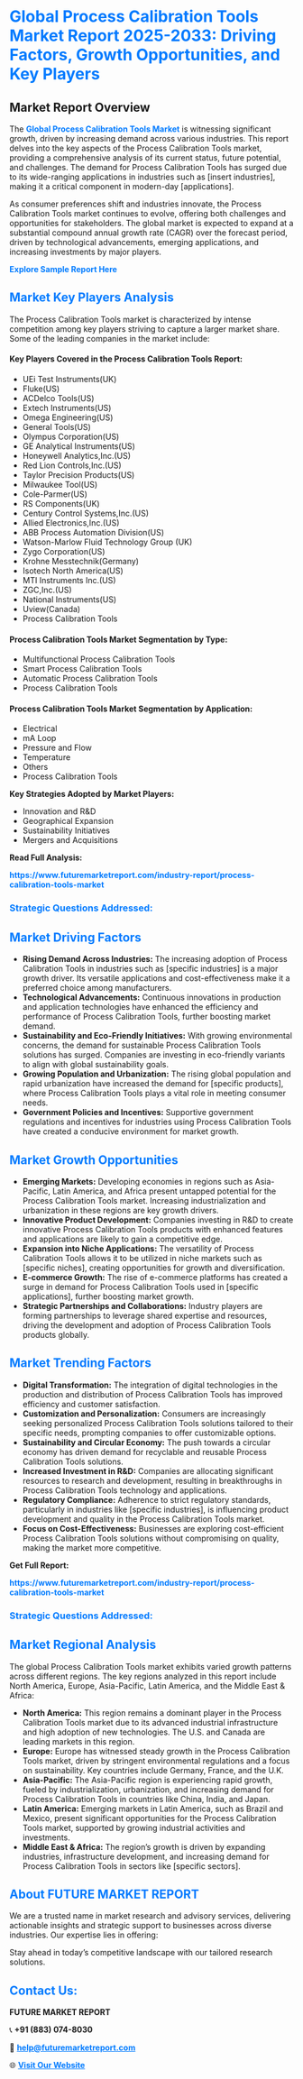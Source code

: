 <h1 style="color: #007BFF;">Global Process Calibration Tools Market Report 2025-2033: Driving Factors, Growth Opportunities, and Key Players</h1>

<section id="overview">
<h2>Market Report Overview</h2>
<p>The <a href="https://www.futuremarketreport.com/industry-report/process-calibration-tools-market" style="color: #007BFF; text-decoration: none;"><strong>Global Process Calibration Tools Market</strong></a> is witnessing significant growth, driven by increasing demand across various industries. This report delves into the key aspects of the Process Calibration Tools market, providing a comprehensive analysis of its current status, future potential, and challenges. The demand for Process Calibration Tools has surged due to its wide-ranging applications in industries such as [insert industries], making it a critical component in modern-day [applications].</p>
<p>As consumer preferences shift and industries innovate, the Process Calibration Tools market continues to evolve, offering both challenges and opportunities for stakeholders. The global market is expected to expand at a substantial compound annual growth rate (CAGR) over the forecast period, driven by technological advancements, emerging applications, and increasing investments by major players.</p>
</section>

<section id="overview">
<p><a href="https://www.futuremarketreport.com/request-sample/reportId=101623" style="color: #007BFF; text-decoration: none;"><strong>Explore Sample Report Here</strong></a></p>
</section>

<section id="key-players">
<h2 style="color: #007BFF;">Market Key Players Analysis</h2>
<p>The Process Calibration Tools market is characterized by intense competition among key players striving to capture a larger market share. Some of the leading companies in the market include:</p>
<h4>Key Players Covered in the Process Calibration Tools Report:</h4>
<ul><li>UEi Test Instruments(UK)</li><li>Fluke(US)</li><li>ACDelco Tools(US)</li><li>Extech Instruments(US)</li><li>Omega Engineering(US)</li><li>General Tools(US)</li><li>Olympus Corporation(US)</li><li>GE Analytical Instruments(US)</li><li>Honeywell Analytics,Inc.(US)</li><li>Red Lion Controls,Inc.(US)</li><li>Taylor Precision Products(US)</li><li>Milwaukee Tool(US)</li><li>Cole-Parmer(US)</li><li>RS Components(UK)</li><li>Century Control Systems,Inc.(US)</li><li>Allied Electronics,Inc.(US)</li><li>ABB Process Automation Division(US)</li><li>Watson-Marlow Fluid Technology Group (UK)</li><li>Zygo Corporation(US)</li><li>Krohne Messtechnik(Germany)</li><li>Isotech North America(US)</li><li>MTI Instruments Inc.(US)</li><li>ZGC,Inc.(US)</li><li>National Instruments(US)</li><li>Uview(Canada)</li><li>Process Calibration Tools</li></ul>
<h4>Process Calibration Tools Market Segmentation by Type:</h4>
<ul><li>Multifunctional Process Calibration Tools</li><li>Smart Process Calibration Tools</li><li>Automatic Process Calibration Tools</li><li>Process Calibration Tools</li></ul>

<h4>Process Calibration Tools Market Segmentation by Application:</h4>
<ul><li>Electrical</li><li>mA Loop</li><li>Pressure and Flow</li><li>Temperature</li><li>Others</li><li>Process Calibration Tools</li></ul>
<p><strong>Key Strategies Adopted by Market Players:</strong></p>
<ul>
<li>Innovation and R&D</li>
<li>Geographical Expansion</li>
<li>Sustainability Initiatives</li>
<li>Mergers and Acquisitions</li>
</ul>
</section>

<section>
<p><strong>Read Full Analysis: </strong></p><a href="https://www.futuremarketreport.com/industry-report/process-calibration-tools-market" style="color: #007BFF; text-decoration: none;"><strong>https://www.futuremarketreport.com/industry-report/process-calibration-tools-market</strong></a>
<h3 style="color: #007BFF;">Strategic Questions Addressed:</h3>
</section>

<section id="driving-factors">
<h2 style="color: #007BFF;">Market Driving Factors</h2>
<ul>
<li><strong>Rising Demand Across Industries:</strong> The increasing adoption of Process Calibration Tools in industries such as [specific industries] is a major growth driver. Its versatile applications and cost-effectiveness make it a preferred choice among manufacturers.</li>
<li><strong>Technological Advancements:</strong> Continuous innovations in production and application technologies have enhanced the efficiency and performance of Process Calibration Tools, further boosting market demand.</li>
<li><strong>Sustainability and Eco-Friendly Initiatives:</strong> With growing environmental concerns, the demand for sustainable Process Calibration Tools solutions has surged. Companies are investing in eco-friendly variants to align with global sustainability goals.</li>
<li><strong>Growing Population and Urbanization:</strong> The rising global population and rapid urbanization have increased the demand for [specific products], where Process Calibration Tools plays a vital role in meeting consumer needs.</li>
<li><strong>Government Policies and Incentives:</strong> Supportive government regulations and incentives for industries using Process Calibration Tools have created a conducive environment for market growth.</li>
</ul>
</section>

<section id="growth-opportunities">
<h2 style="color: #007BFF;">Market Growth Opportunities</h2>
<ul>
<li><strong>Emerging Markets:</strong> Developing economies in regions such as Asia-Pacific, Latin America, and Africa present untapped potential for the Process Calibration Tools market. Increasing industrialization and urbanization in these regions are key growth drivers.</li>
<li><strong>Innovative Product Development:</strong> Companies investing in R&D to create innovative Process Calibration Tools products with enhanced features and applications are likely to gain a competitive edge.</li>
<li><strong>Expansion into Niche Applications:</strong> The versatility of Process Calibration Tools allows it to be utilized in niche markets such as [specific niches], creating opportunities for growth and diversification.</li>
<li><strong>E-commerce Growth:</strong> The rise of e-commerce platforms has created a surge in demand for Process Calibration Tools used in [specific applications], further boosting market growth.</li>
<li><strong>Strategic Partnerships and Collaborations:</strong> Industry players are forming partnerships to leverage shared expertise and resources, driving the development and adoption of Process Calibration Tools products globally.</li>
</ul>
</section>

<section id="trending-factors">
<h2 style="color: #007BFF;">Market Trending Factors</h2>
<ul>
<li><strong>Digital Transformation:</strong> The integration of digital technologies in the production and distribution of Process Calibration Tools has improved efficiency and customer satisfaction.</li>
<li><strong>Customization and Personalization:</strong> Consumers are increasingly seeking personalized Process Calibration Tools solutions tailored to their specific needs, prompting companies to offer customizable options.</li>
<li><strong>Sustainability and Circular Economy:</strong> The push towards a circular economy has driven demand for recyclable and reusable Process Calibration Tools solutions.</li>
<li><strong>Increased Investment in R&D:</strong> Companies are allocating significant resources to research and development, resulting in breakthroughs in Process Calibration Tools technology and applications.</li>
<li><strong>Regulatory Compliance:</strong> Adherence to strict regulatory standards, particularly in industries like [specific industries], is influencing product development and quality in the Process Calibration Tools market.</li>
<li><strong>Focus on Cost-Effectiveness:</strong> Businesses are exploring cost-efficient Process Calibration Tools solutions without compromising on quality, making the market more competitive.</li>
</ul>
</section>

<section>
<p><strong>Get Full Report: </strong></p><a href="https://www.futuremarketreport.com/industry-report/process-calibration-tools-market" style="color: #007BFF; text-decoration: none;"><strong>https://www.futuremarketreport.com/industry-report/process-calibration-tools-market</strong></a>
<h3 style="color: #007BFF;">Strategic Questions Addressed:</h3>
</section>


<section id="regional-analysis">
<h2 style="color: #007BFF;">Market Regional Analysis</h2>
<p>The global Process Calibration Tools market exhibits varied growth patterns across different regions. The key regions analyzed in this report include North America, Europe, Asia-Pacific, Latin America, and the Middle East & Africa:</p>
<ul>
<li><strong>North America:</strong> This region remains a dominant player in the Process Calibration Tools market due to its advanced industrial infrastructure and high adoption of new technologies. The U.S. and Canada are leading markets in this region.</li>
<li><strong>Europe:</strong> Europe has witnessed steady growth in the Process Calibration Tools market, driven by stringent environmental regulations and a focus on sustainability. Key countries include Germany, France, and the U.K.</li>
<li><strong>Asia-Pacific:</strong> The Asia-Pacific region is experiencing rapid growth, fueled by industrialization, urbanization, and increasing demand for Process Calibration Tools in countries like China, India, and Japan.</li>
<li><strong>Latin America:</strong> Emerging markets in Latin America, such as Brazil and Mexico, present significant opportunities for the Process Calibration Tools market, supported by growing industrial activities and investments.</li>
<li><strong>Middle East & Africa:</strong> The region’s growth is driven by expanding industries, infrastructure development, and increasing demand for Process Calibration Tools in sectors like [specific sectors].</li>
</ul>
</section>

<footer>
<h2 style="color: #007BFF;">About FUTURE MARKET REPORT</h2>
<p>We are a trusted name in market research and advisory services, delivering actionable insights and strategic support to businesses across diverse industries. Our expertise lies in offering:</p>

<p>Stay ahead in today’s competitive landscape with our tailored research solutions.</p>

<h2 style="color: #007BFF;">Contact Us:</h2>
<p><strong>FUTURE MARKET REPORT</strong></p>
<p>📞 <strong>+91 (883) 074-8030</strong></p>
<p>📧 <strong><a href="mailto:help@futuremarketreport.com" style="color: #007BFF;">help@futuremarketreport.com</a></strong></p>
<p>🌐 <strong><a href="https://www.futuremarketreport.com/" style="color: #007BFF;">Visit Our Website</a></strong></p>
</footer>